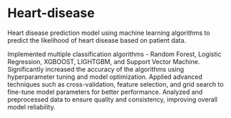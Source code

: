 # Heart-disease
Heart disease prediction model using machine learning algorithms to predict the likelihood of heart disease based on patient data.

Implemented multiple classification algorithms - Random Forest, Logistic Regression, XGBOOST, LIGHTGBM, and Support Vector Machine.
Significantly increased the accuracy of the algorithms using hyperparameter tuning and model optimization.
Applied advanced techniques such as cross-validation, feature selection, and grid search to fine-tune model parameters for better performance.
Analyzed and preprocessed data to ensure quality and consistency, improving overall model reliability.
